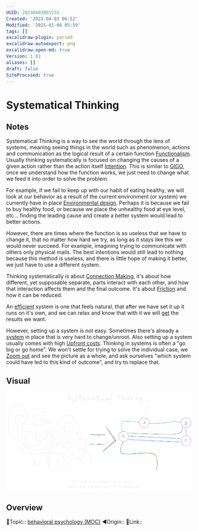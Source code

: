 ```yaml
---
UUID: 20230403065231
Created: '2023-04-03 06:52'
Modified: '2025-01-06 05:59'
tags: []
excalidraw-plugin: parsed
excalidraw-autoexport: png
excalidraw-open-md: true
Version: 1.01
aliases: []
draft: false
SiteProcssed: true
---
```


# Systematical Thinking

## Notes

Systematical Thinking is a way to see the world through the lens of systems, meaning seeing things in the world such as phenomenon, actions and communication as the logical result of a certain function [Functionalism](/notes/functionalism.md). Usually thinking systematically is focused on changing the causes of a given action rather than the action itself [Intention](/notes/intention.md). This is similar to [GIGO](/notes/garbage-in-garbage-out.md), once we understand how the function works, we just need to change what we feed it into order to solve the problem.

For example, if we fail to keep up with our habit of eating healthy, we will look at our behavior as a result of the current environment (or system) we currently have in place [Environmental design](/notes/nudge.md). Perhaps it is because we fail to buy healthy food, or because we place the unhealthy food at eye level, etc... finding the leading cause and create a better system would lead to better actions.

However, there are times where the function is so useless that we have to change it, that no matter how hard we try, as long as it stays like this we would never succeed. For example, imagining trying to communicate with others only physical mails. The best intentions would still lead to nothing because this method is useless, and there is little hope of making it better, we just have to use a different system.

Thinking systematically is about [Connection Making](/notes/coherentism.md), it's about how different, yet supposable separate, parts interact with each other, and how that interaction affects them and the final outcome. It's about [Friction](/notes/friction.md) and how it can be reduced.

An [efficient](/notes/optimization.md) system is one that feels natural, that after we have set it up it runs on it's own, and we can relax and know that with it we will [get](/notes/trust-the-process.md) the results we want.

However, setting up a system is not easy. Sometimes there's already a [system](/notes/path-dependence.md) in place that is very hard to change/unroot. Also setting up a system usually comes with high [Upfront costs](/notes/upfront-costs.md). Thinking in systems is often a "go big or go home". We won't settle for trying to solve the individual case, we [Zoom out](/notes/zoom-out.md) and see the picture as a whole, and ask ourselves "which system could have led to this kind of outcome", and try to replace that.

## Visual

![Systematical Thinking.webp](/notes/systematical-thinking.webp)

## Overview
🔼Topic:: [behavioral psychology (MOC)](/mocs/behavioral-psychology-moc.md)
◀Origin::
🔗Link::

